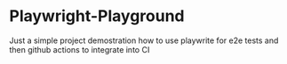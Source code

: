 # Playwright-Playground

Just a simple project demostration how to use playwrite for e2e tests and then github actions to integrate into CI
